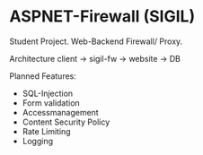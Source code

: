 # ASPNET-Firewall (SIGIL)

Student Project.
Web-Backend Firewall/ Proxy. 

Architecture
client -> sigil-fw -> website -> DB

Planned Features:
  * SQL-Injection
  * Form validation
  * Accessmanagement
  * Content Security Policy
  * Rate Limiting
  * Logging
